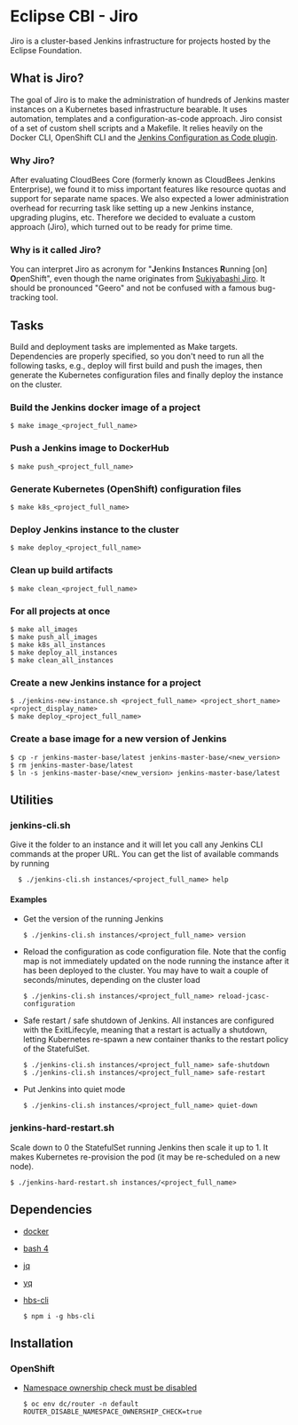 # Eclipse CBI - Jiro

Jiro is a cluster-based Jenkins infrastructure for projects hosted by the Eclipse Foundation.

## What is Jiro?
The goal of Jiro is to make the administration of hundreds of Jenkins master instances on a Kubernetes based infrastructure bearable. It uses automation, templates and a configuration-as-code approach. Jiro consist of a set of custom shell scripts and a Makefile. It relies heavily on the Docker CLI, OpenShift CLI and the [Jenkins Configuration as Code plugin](https://jenkins.io/projects/jcasc/).

### Why Jiro?
After evaluating CloudBees Core (formerly known as CloudBees Jenkins Enterprise), we found it to miss important features like resource quotas and support for separate name spaces. We also expected a lower administration overhead for recurring task like setting up a new Jenkins instance, upgrading plugins, etc. Therefore we decided to evaluate a custom approach (Jiro), which turned out to be ready for prime time.

### Why is it called Jiro?
You can interpret Jiro as acronym for "**J**enkins **I**nstances **R**unning \[on\] **O**penShift", even though the name originates from [Sukiyabashi Jiro](https://en.wikipedia.org/wiki/Sukiyabashi_Jiro). It should be pronounced "Geero" and not be confused with a famous bug-tracking tool.

## Tasks

Build and deployment tasks are implemented as Make targets. Dependencies are properly specified, so you don't need to run all the following tasks, e.g., deploy will first build and push the images, then generate the Kubernetes configuration files and finally deploy the instance on the cluster.

### Build the Jenkins docker image of a project

    $ make image_<project_full_name>

### Push a Jenkins image to DockerHub

    $ make push_<project_full_name>

### Generate Kubernetes (OpenShift) configuration files

    $ make k8s_<project_full_name>

### Deploy Jenkins instance to the cluster

    $ make deploy_<project_full_name>

### Clean up build artifacts

    $ make clean_<project_full_name>

### For all projects at once

    $ make all_images
    $ make push_all_images
    $ make k8s_all_instances
    $ make deploy_all_instances
    $ make clean_all_instances

### Create a new Jenkins instance for a project

    $ ./jenkins-new-instance.sh <project_full_name> <project_short_name> <project_display_name>
    $ make deploy_<project_full_name>

### Create a base image for a new version of Jenkins

    $ cp -r jenkins-master-base/latest jenkins-master-base/<new_version>
    $ rm jenkins-master-base/latest
    $ ln -s jenkins-master-base/<new_version> jenkins-master-base/latest

## Utilities

### jenkins-cli.sh

Give it the folder to an instance and it will let you call any Jenkins CLI commands at the proper URL. You can get the list of available commands by running

      $ ./jenkins-cli.sh instances/<project_full_name> help

#### Examples

* Get the version of the running Jenkins

      $ ./jenkins-cli.sh instances/<project_full_name> version

* Reload the configuration as code configuration file. Note that the config map is not immediately updated on the node running the instance after it has been deployed to the cluster. You may have to wait a couple of seconds/minutes, depending on the cluster load

      $ ./jenkins-cli.sh instances/<project_full_name> reload-jcasc-configuration

* Safe restart / safe shutdown of Jenkins. All instances are configured with the ExitLifecyle, meaning that a restart is actually a shutdown, letting Kubernetes re-spawn a new container thanks to the restart policy of the StatefulSet.

      $ ./jenkins-cli.sh instances/<project_full_name> safe-shutdown
      $ ./jenkins-cli.sh instances/<project_full_name> safe-restart

* Put Jenkins into quiet mode

      $ ./jenkins-cli.sh instances/<project_full_name> quiet-down

### jenkins-hard-restart.sh

Scale down to 0 the StatefulSet running Jenkins then scale it up to 1. It makes Kubernetes re-provision the pod (it may be re-scheduled on a new node).

    $ ./jenkins-hard-restart.sh instances/<project_full_name>

## Dependencies

* [docker](https://www.docker.com)
* [bash 4](https://www.gnu.org/software/bash/)
* [jq](https://stedolan.github.io/jq/)
* [yq](http://mikefarah.github.io/yq/)
* [hbs-cli](https://www.npmjs.com/package/hbs-cli)

      $ npm i -g hbs-cli

## Installation

### OpenShift

* [Namespace ownership check must be disabled](https://docs.openshift.com/container-platform/3.9/architecture/networking/routes.html#disable-namespace-ownership-check)

      $ oc env dc/router -n default ROUTER_DISABLE_NAMESPACE_OWNERSHIP_CHECK=true
